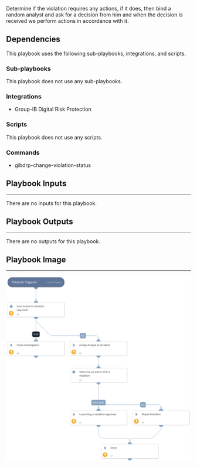 Determine if the violation requires any actions, if it does, then bind a random analyst and ask for a decision from him and when the decision is received we perform actions in accordance with it.

## Dependencies

This playbook uses the following sub-playbooks, integrations, and scripts.

### Sub-playbooks

This playbook does not use any sub-playbooks.

### Integrations

* Group-IB Digital Risk Protection

### Scripts

This playbook does not use any scripts.

### Commands

* gibdrp-change-violation-status

## Playbook Inputs

---
There are no inputs for this playbook.

## Playbook Outputs

---
There are no outputs for this playbook.

## Playbook Image

---
![Group-IB Digital Risk Protection - Violation Incident Postprocessing](../doc_files/Violation_Incident_Postprocessing_-_Group-IB_Digital_Risk_Protection_Wed_Apr_02_2025.png)
